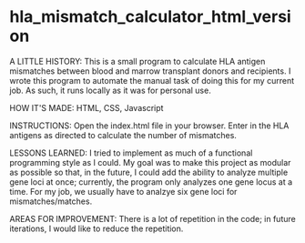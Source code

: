 # hla_mismatch_calculator_html_version

A LITTLE HISTORY:
This is a small program to calculate HLA antigen mismatches between blood and marrow transplant donors and recipients.
I wrote this program to automate the manual task of doing this for my current job. As such, it runs locally as it was for personal use.

HOW IT'S MADE:
HTML, CSS, Javascript

INSTRUCTIONS:
Open the index.html file in your browser. Enter in the HLA antigens as directed to calculate the number of mismatches.

LESSONS LEARNED:
I tried to implement as much of a functional programming style as I could. My goal was to make this project as modular as possible so that, in the future, I could add the ability to analyze multiple gene loci at once; currently, the program only analyzes one gene locus at a time. For my job, we usually have to analzye six gene loci for mismatches/matches.

AREAS FOR IMPROVEMENT:
There is a lot of repetition in the code; in future iterations, I would like to reduce the repetition.
